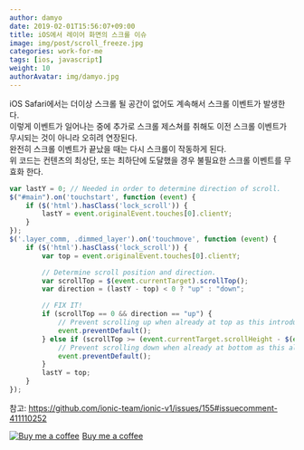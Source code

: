 ```yaml
---
author: damyo
date: 2019-02-01T15:56:07+09:00
title: iOS에서 레이어 화면의 스크롤 이슈
image: img/post/scroll_freeze.jpg
categories: work-for-me
tags: [ios, javascript]
weight: 10
authorAvatar: img/damyo.jpg
---
```


iOS Safari에서는 더이상 스크롤 될 공간이 없어도 계속해서 스크롤 이벤트가 발생한다.  
이렇게 이벤트가 일어나는 중에 추가로 스크롤 제스쳐를 취해도 이전 스크롤 이벤트가 무시되는 것이 아니라 오히려 연장된다.  
완전히 스크롤 이벤트가 끝났을 때는 다시 스크롤이 작동하게 된다.  
위 코드는 컨텐츠의 최상단, 또는 최하단에 도달했을 경우 불필요한 스크롤 이벤트를 무효화 한다.

```js
var lastY = 0; // Needed in order to determine direction of scroll.
$("#main").on('touchstart', function (event) {
	if ($('html').hasClass('lock_scroll')) {
		lastY = event.originalEvent.touches[0].clientY;
	}
});
$('.layer_comm, .dimmed_layer').on('touchmove', function (event) {
	if ($('html').hasClass('lock_scroll')) {
		var top = event.originalEvent.touches[0].clientY;

		// Determine scroll position and direction.
		var scrollTop = $(event.currentTarget).scrollTop();
		var direction = (lastY - top) < 0 ? "up" : "down";

		// FIX IT!
		if (scrollTop == 0 && direction == "up") {
			// Prevent scrolling up when already at top as this introduces a freeze.
			event.preventDefault();
		} else if (scrollTop >= (event.currentTarget.scrollHeight - $(event.currentTarget).outerHeight()) && direction == "down") {
			// Prevent scrolling down when already at bottom as this also introduces a freeze.
			event.preventDefault();
		}
		lastY = top;
	}
});
```

참고: https://github.com/ionic-team/ionic-v1/issues/155#issuecomment-411110252

<p class="bmc-wrap">
<link href="https://fonts.googleapis.com/css?family=Cookie" rel="stylesheet"><a class="bmc-button" target="_blank" href="https://www.buymeacoffee.com/burningbeans"><img src="https://www.buymeacoffee.com/assets/img/BMC-btn-logo.svg" alt="Buy me a coffee"><span style="margin-left:5px">Buy me a coffee</span></a>
</p>